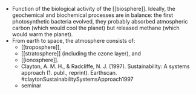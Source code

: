 - Function of the biological activity of the [[biosphere]]. Ideally, the geochemical and biochemical processes are in balance: the first photosynthetic bacteria evolved, they probably absorbed atmospheric carbon (which would cool the planet) but released methane (which would warm the planet).
- From earth to space, the atmosphere consists of:
	- [[troposphere]],
	- [[stratosphere]] (including the ozone layer), and
	- [[ionosphere]].
	- Clayton, A. M. H., & Radcliffe, N. J. (1997). Sustainability: A systems approach (1. publ., reprint). Earthscan. #claytonSustainabilitySystemsApproach1997
	- seminar
